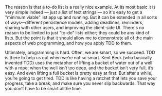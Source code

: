 The reason is that a to-do list is a really nice example. At its most basic it is very simple
indeed — just a list of text strings — so it's easy to get a "minimum viable" list app up and
running. But it can be extended in all sorts of ways—different persistence models,
adding deadlines, reminders, sharing with other users, and improving the client-side
UI. There's no reason to be limited to just "to-do" lists either; they could be any kind of
lists. But the point is that it should allow me to demonstrate all of the main aspects of
web programming, and how you apply TDD to them.

Ultimately, programming is hard. Often, we are smart, so we succeed. TDD is there to
help us out when we’re not so smart. Kent Beck (who basically invented TDD) uses the
metaphor of lifting a bucket of water out of a well with a rope: when the well isn’t too
deep, and the bucket isn’t very full, it’s easy. And even lifting a full bucket is pretty easy
at first. But after a while, you’re going to get tired. TDD is like having a ratchet that lets
you save your progress, take a break, and make sure you never slip backwards. That way
you don’t have to be smart allthe time.
